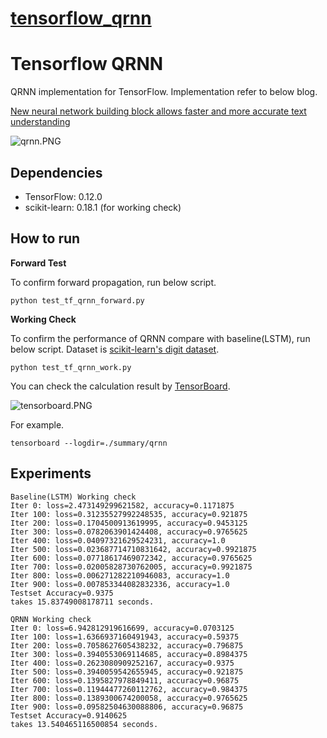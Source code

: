 # [tensorflow_qrnn](https://github.com/icoxfog417/tensorflow_qrnn)

# Tensorflow QRNN

QRNN implementation for TensorFlow. Implementation refer to below blog.

[New neural network building block allows faster and more accurate text understanding](http://metamind.io/research/new-neural-network-building-block-allows-faster-and-more-accurate-text-understanding/)

![qrnn.PNG](./pictures/qrnn.PNG)

## Dependencies

* TensorFlow: 0.12.0
* scikit-learn: 0.18.1 (for working check)

## How to run

**Forward Test**

To confirm forward propagation, run below script.

```
python test_tf_qrnn_forward.py
```

**Working Check**

To confirm the performance of QRNN compare with baseline(LSTM), run below script.
Dataset is [scikit-learn's digit dataset](http://scikit-learn.org/stable/auto_examples/datasets/plot_digits_last_image.html).


```
python test_tf_qrnn_work.py
```

You can check the calculation result by [TensorBoard](https://www.tensorflow.org/versions/r0.12/how_tos/summaries_and_tensorboard/index.html).

![tensorboard.PNG](./pictures/tensorboard.PNG)

For example.

```
tensorboard --logdir=./summary/qrnn
```

## Experiments

```
Baseline(LSTM) Working check
Iter 0: loss=2.473149299621582, accuracy=0.1171875
Iter 100: loss=0.31235527992248535, accuracy=0.921875
Iter 200: loss=0.1704500913619995, accuracy=0.9453125
Iter 300: loss=0.0782063901424408, accuracy=0.9765625
Iter 400: loss=0.04097321629524231, accuracy=1.0
Iter 500: loss=0.023687714710831642, accuracy=0.9921875
Iter 600: loss=0.07718617469072342, accuracy=0.9765625
Iter 700: loss=0.02005828730762005, accuracy=0.9921875
Iter 800: loss=0.006271282210946083, accuracy=1.0
Iter 900: loss=0.007853344082832336, accuracy=1.0
Testset Accuracy=0.9375
takes 15.83749008178711 seconds.
```

```
QRNN Working check
Iter 0: loss=6.942812919616699, accuracy=0.0703125
Iter 100: loss=1.6366937160491943, accuracy=0.59375
Iter 200: loss=0.7058627605438232, accuracy=0.796875
Iter 300: loss=0.3940553069114685, accuracy=0.8984375
Iter 400: loss=0.2623080909252167, accuracy=0.9375
Iter 500: loss=0.3940059542655945, accuracy=0.921875
Iter 600: loss=0.1395827978849411, accuracy=0.96875
Iter 700: loss=0.11944477260112762, accuracy=0.984375
Iter 800: loss=0.1389300674200058, accuracy=0.9765625
Iter 900: loss=0.09582504630088806, accuracy=0.96875
Testset Accuracy=0.9140625
takes 13.540465116500854 seconds.
```
